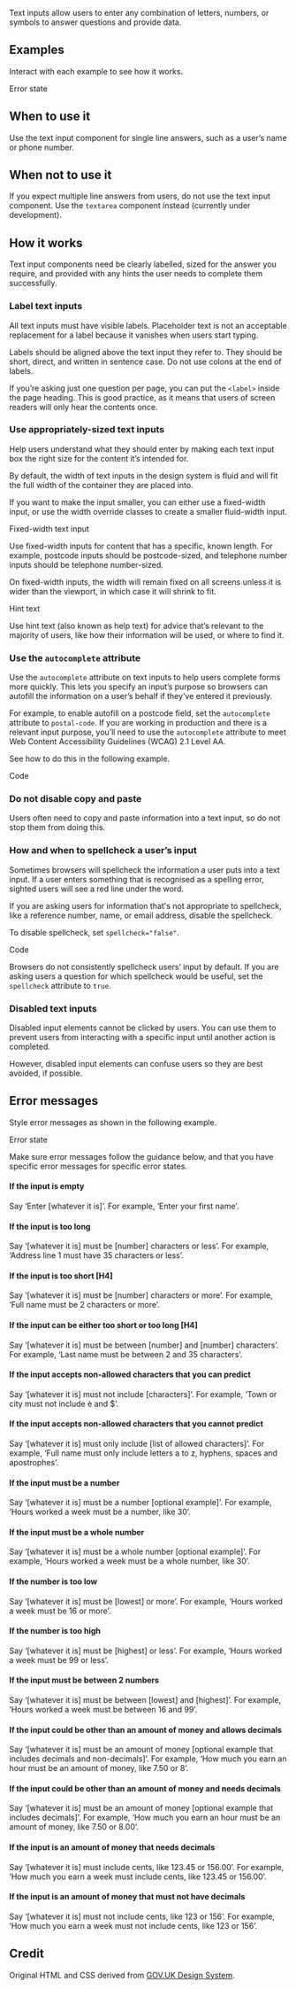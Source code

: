 <P styleSize="large">Text inputs allow users to enter any combination of letters, numbers, or symbols to answer questions and provide data.</P>

## Examples

Interact with each example to see how it works.

<ExampleContainer>
    <Example>
        <InputBlock type="Email" label="Email address" hint="Provide a email address" name="anyName" inputId="anyId" hintId="anyHintId" />
    </Example>
</ExampleContainer>

<ExampleContainer>
    <ExampleHeading>Error state</ExampleHeading>
    <Example>
        <InputBlock type="Email" label="Email address" hint="Provide a email address" name="anyName" inputId="anyId2f" hintId="anyHintId2" errorId="anyErrorId2Error" hasError error="Enter an email address in the correct format, like name@example.com" />
    </Example>
</ExampleContainer>

## When to use it

Use the text input component for single line answers, such as a user’s name or phone number.

## When not to use it

If you expect multiple line answers from users, do not use the text input component. Use the `textarea` component instead (currently under development).

## How it works

Text input components need be clearly labelled, sized for the answer you require, and provided with any hints the user needs to complete them successfully.

### Label text inputs

All text inputs must have visible labels. Placeholder text is not an acceptable replacement for a label because it vanishes when users start typing.

Labels should be aligned above the text input they refer to. They should be short, direct, and written in sentence case. Do not use colons at the end of labels.

If you’re asking just one question per page, you can put the `<label>` inside the page heading. This is good practice, as it means that users of screen readers will only hear the contents once.

### Use appropriately-sized text inputs

Help users understand what they should enter by making each text input box the right size for the content it’s intended for.

By default, the width of text inputs in the design system is fluid and will fit the full width of the container they are placed into.

If you want to make the input smaller, you can either use a fixed-width input, or use the width override classes to create a smaller fluid-width input.

<ExampleContainer>
    <ExampleHeading>Fixed-width text input</ExampleHeading>
    <Example>
        <ExampleSection>
            <InputBlock width="30" label="30 character width" hint="Fits a short sentence answer or a long address line." name="anyNameWidth30" inputId="anyId3" hintId="anyHintId3" />
        </ExampleSection>
        <ExampleSection>
            <InputBlock type="Email" width="20" label="20 character width" hint="Fits an email address." name="anyNameWidth20" inputId="anyId4" hintId="anyHintId4" />
        </ExampleSection>
        <ExampleSection>
            <InputBlock width="10" label="10 character width" hint="Fits a name." name="anyNameWidth10" inputId="anyId5" hintId="anyHintId5" />
        </ExampleSection>
        <ExampleSection>
            <InputBlock width="5" label="5 character width" hint="Fits a post code." name="anyNameWidth5" inputId="anyId6" hintId="anyHintId6" />
        </ExampleSection>
        <ExampleSection>
            <InputBlock width="4" label="4 character width" hint="Fits a 4-digit group of a credit card number." name="anyNameWidth4" inputId="anyId7" hintId="anyHintId7"  />
        </ExampleSection>
        <ExampleSection>
            <InputBlock width="3" label="3 character width" hint="Fits a prefix for a mobile number." name="anyNameWidth3" inputId="anyId8" hintId="anyHintId8" />
        </ExampleSection>
        <ExampleSection>
            <InputBlock width="2" label="2 character width" hint="Fits the 2-digit part of a bank account number." name="anyNameWidth2" inputId="anyId9" hintId="anyHintId9" />
        </ExampleSection>
    </Example>
</ExampleContainer>

Use fixed-width inputs for content that has a specific, known length. For example, postcode inputs should be postcode-sized, and telephone number inputs should be telephone number-sized.

On fixed-width inputs, the width will remain fixed on all screens unless it is wider than the viewport, in which case it will shrink to fit.

<ExampleContainer>
    <ExampleHeading>Hint text</ExampleHeading>
    <Example>
        <InputBlock type="Email" label="Email address" hint="Provide a email address" name="anyName" inputId="anyId10" hintId="anyHintId10" />
    </Example>
</ExampleContainer>

Use hint text (also known as help text) for advice that’s relevant to the majority of users, like how their information will be used, or where to find it.

### Use the `autocomplete` attribute

Use the `autocomplete` attribute on text inputs to help users complete forms more quickly. This lets you specify an input’s purpose so browsers can autofill the information on a user’s behalf if they’ve entered it previously.

For example, to enable autofill on a postcode field, set the `autocomplete` attribute to `postal-code`. If you are working in production and there is a relevant input purpose, you’ll need to use the `autocomplete` attribute to meet Web Content Accessibility Guidelines (WCAG) 2.1 Level AA.

See how to do this in the following example.

<ExampleContainer>
    <ExampleHeading white>Code</ExampleHeading>
    <Example codeOnly>
        <InputBlock label="Your postal code" hint="Your postal code will be a four digit number." name="postalCode" inputId="postalId" hintId="postalHintId" autoComplete="Postal Code" />
    </Example>
</ExampleContainer>

### Do not disable copy and paste

Users often need to copy and paste information into a text input, so do not stop them from doing this.

### How and when to spellcheck a user’s input

Sometimes browsers will spellcheck the information a user puts into a text input. If a user enters something that is recognised as a spelling error, sighted users will see a red line under the word.

If you are asking users for information that's not appropriate to spellcheck, like a reference number, name, or email address, disable the spellcheck.

To disable spellcheck, set `spellcheck="false"`.

<ExampleContainer>
    <ExampleHeading white>Code</ExampleHeading>
    <Example codeOnly>
        <InputBlock type="Email" label="Your email address" hint="Please provide your personal email address that we'll contact you on." name="someEmail" inputId="anyId122" hintId="anyHintId122" spellCheck="false" />
    </Example>
</ExampleContainer>

Browsers do not consistently spellcheck users’ input by default. If you are asking users a question for which spellcheck would be useful, set the `spellcheck` attribute to `true`.

### Disabled text inputs

Disabled input elements cannot be clicked by users. You can use them to prevent users from interacting with a specific input until another action is completed.

However, disabled input elements can confuse users so they are best avoided, if possible.

## Error messages

Style error messages as shown in the following example.

<ExampleContainer>
    <ExampleHeading>Error state</ExampleHeading>
    <Example>
        <InputBlock type="Email" label="Email address" hint="Provide a email address" name="anyName" inputId="anyId2" hintId="anyHintId2Error" errorId="anyErrorId2" hasError error="Enter an email address in the correct format, like name@example.com" />
    </Example>
</ExampleContainer>

Make sure error messages follow the guidance below, and that you have specific error messages for specific error states.

#### If the input is empty

Say ‘Enter [whatever it is]’. For example, ‘Enter your first name’.

#### If the input is too long

Say ‘[whatever it is] must be [number] characters or less’. For example, ‘Address line 1 must have 35 characters or less’.

#### If the input is too short [H4]

Say ‘[whatever it is] must be [number] characters or more’. For example, ‘Full name must be 2 characters or more’.

#### If the input can be either too short or too long [H4]

Say ‘[whatever it is] must be between [number] and [number] characters’. For example, ‘Last name must be between 2 and 35 characters’.

#### If the input accepts non-allowed characters that you can predict

Say ‘[whatever it is] must not include [characters]’. For example, ‘Town or city must not include è and \$’.

#### If the input accepts non-allowed characters that you cannot predict

Say ‘[whatever it is] must only include [list of allowed characters]’. For example, ‘Full name must only include letters a to z, hyphens, spaces and apostrophes’.

#### If the input must be a number

Say ‘[whatever it is] must be a number [optional example]’. For example, ‘Hours worked a week must be a number, like 30’.

#### If the input must be a whole number

Say ‘[whatever it is] must be a whole number [optional example]’. For example, ‘Hours worked a week must be a whole number, like 30’.

#### If the number is too low

Say ‘[whatever it is] must be [lowest] or more’. For example, ‘Hours worked a week must be 16 or more’.

#### If the number is too high

Say ‘[whatever it is] must be [highest] or less’. For example, ‘Hours worked a week must be 99 or less’.

#### If the input must be between 2 numbers

Say ‘[whatever it is] must be between [lowest] and [highest]’. For example, ‘Hours worked a week must be between 16 and 99’.

#### If the input could be other than an amount of money and allows decimals

Say ‘[whatever it is] must be an amount of money [optional example that includes decimals and non-decimals]’. For example, ‘How much you earn an hour must be an amount of money, like 7.50 or 8’.

#### If the input could be other than an amount of money and needs decimals

Say ‘[whatever it is] must be an amount of money [optional example that includes decimals]’. For example, ‘How much you earn an hour must be an amount of money, like 7.50 or 8.00’.

#### If the input is an amount of money that needs decimals

Say ‘[whatever it is] must include cents, like 123.45 or 156.00’. For example, ‘How much you earn a week must include cents, like 123.45 or 156.00’.

#### If the input is an amount of money that must not have decimals

Say ‘[whatever it is] must not include cents, like 123 or 156’. For example, ‘How much you earn a week must not include cents, like 123 or 156’.

## Credit

Original HTML and CSS derived from [GOV.UK Design System](https://github.com/alphagov/govuk-frontend).
